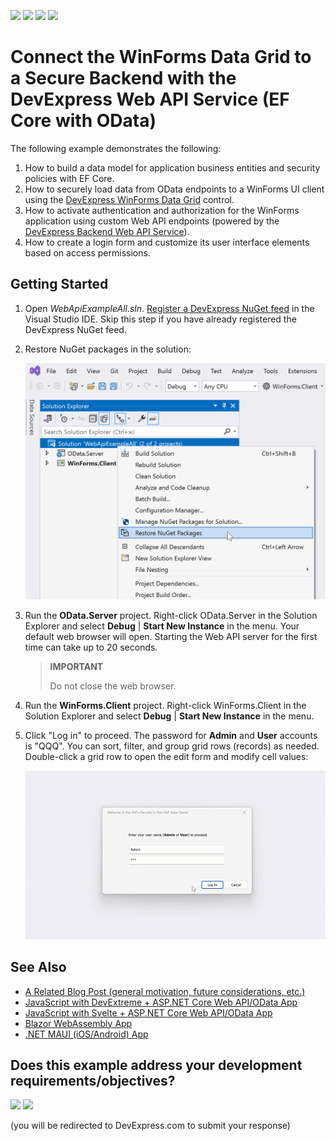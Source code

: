 <!-- default badges list -->
![](https://img.shields.io/endpoint?url=https://codecentral.devexpress.com/api/v1/VersionRange/829858793/24.1.3%2B)
[![](https://img.shields.io/badge/Open_in_DevExpress_Support_Center-FF7200?style=flat-square&logo=DevExpress&logoColor=white)](https://supportcenter.devexpress.com/ticket/details/T1243654)
[![](https://img.shields.io/badge/📖_How_to_use_DevExpress_Examples-e9f6fc?style=flat-square)](https://docs.devexpress.com/GeneralInformation/403183)
[![](https://img.shields.io/badge/💬_Leave_Feedback-feecdd?style=flat-square)](#does-this-example-address-your-development-requirementsobjectives)
<!-- default badges end -->
# Connect the WinForms Data Grid to a Secure Backend with the DevExpress Web API Service (EF Core with OData)

The following example demonstrates the following:

1.	How to build a data model for application business entities and security policies with EF Core.
2.	How to securely load data from OData endpoints to a WinForms UI client using the [DevExpress WinForms Data Grid](https://www.devexpress.com/products/net/controls/winforms/grid/) control.
3.	How to activate authentication and authorization for the WinForms application using custom Web API endpoints (powered by the [DevExpress Backend Web API Service](https://docs.devexpress.com/eXpressAppFramework/403394/backend-web-api-service)).
4.	How to create a login form and customize its user interface elements based on access permissions.

## Getting Started

1.	Open *WebApiExampleAll.sln*. [Register a DevExpress NuGet feed](https://docs.devexpress.com/GeneralInformation/116698/nuget/setup-visual-studios-nuget-package-manager) in the Visual Studio IDE. Skip this step if you have already registered the DevExpress NuGet feed.
2.	Restore NuGet packages in the solution:

    ![Restore NuGet Packages in the Solution](restore-nuget-packages.png)
3.	Run the **OData.Server** project. Right-click OData.Server in the Solution Explorer and select **Debug** | **Start New Instance** in the menu. Your default web browser will open. Starting the Web API server for the first time can take up to 20 seconds.
    
    > **IMPORTANT**
    > 
    > Do not close the web browser.
4.	Run the **WinForms.Client** project. Right-click WinForms.Client in the Solution Explorer and select **Debug** | **Start New Instance** in the menu.
5.	Click "Log in" to proceed. The password for **Admin** and **User** accounts is "QQQ". You can sort, filter, and group grid rows (records) as needed. Double-click a grid row to open the edit form and modify cell values:
    
    ![DevExpress WinForms Client Application](winforms-client-app.gif)

## See Also
* [A Related Blog Post (general motivation, future considerations, etc.)](https://community.devexpress.com/blogs/winforms/archive/2024/07/18/winforms-connect-a-net-desktop-client-to-a-secure-backend-with-the-devexpress-web-api-service-ef-core-with-odata.aspx)
* [JavaScript with DevExtreme + ASP.NET Core Web API/OData App](https://github.com/DevExpress-Examples/XAF_Security_E4908/tree/23.2.4+/EFCore/ASP.NetCore/DevExtreme.OData)
* [JavaScript with Svelte + ASP.NET Core Web API/OData App](https://github.com/oliversturm/demo-dx-webapi-js/tree/stage-4)
* [Blazor WebAssembly App](https://github.com/DevExpress-Examples/XAF_Security_E4908/tree/23.2.4%2B/EFCore/ASP.NetCore/Blazor.WebAssembly)
* [.NET MAUI (iOS/Android) App](https://github.com/DevExpress-Examples/XAF_Security_E4908/tree/23.2.4%2B/EFCore/MAUI)
<!-- feedback -->
## Does this example address your development requirements/objectives?

[<img src="https://www.devexpress.com/support/examples/i/yes-button.svg"/>](https://www.devexpress.com/support/examples/survey.xml?utm_source=github&utm_campaign=connect-winforms-grid-to-webapi-service&~~~was_helpful=yes) [<img src="https://www.devexpress.com/support/examples/i/no-button.svg"/>](https://www.devexpress.com/support/examples/survey.xml?utm_source=github&utm_campaign=connect-winforms-grid-to-webapi-service&~~~was_helpful=no)

(you will be redirected to DevExpress.com to submit your response)
<!-- feedback end -->
